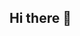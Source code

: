 ## Hi there 👋

<!--
**kimberleyleger/kimberleyleger** is a ✨ _special_ ✨ repository because its `README.md` (this file) appears on your GitHub profile.

Here are some ideas to get you started:

- 🔭 I’m currently working on ...
- 🌱 I’m currently learning ...
- 👯 I’m looking to collaborate on ...
- 🤔 I’m looking for help with ...
- 💬 Ask me about ...
- 📫 How to reach me: leger.ki@northeastern.edu or kiwicake18@gmail.com
- 😄 Pronouns: she/her
- ⚡ Fun fact: ...
-->

